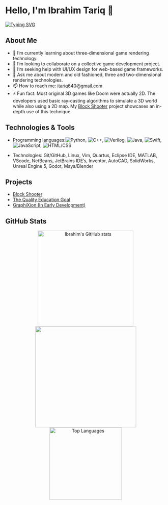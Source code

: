 # Hello, I'm Ibrahim Tariq 👋
[![Typing SVG](https://readme-typing-svg.demolab.com/?lines=I+create+3D+video+games;Software+Engineering+student&color=E1C600)]()
## About Me
- 🌱 I’m currently learning about three-dimensional game rendering technology.
- 👯 I’m looking to collaborate on a collective game development project.
- 🤔 I’m seeking help with UI/UX design for web-based game frameworks.
- 💬 Ask me about modern and old fashioned, three and two-dimensional rendering technologies.
- 📫 How to reach me: [itariq640@gmail.com](mailto:itariq640@gmail.com)
- ⚡ Fun fact: Most original 3D games like Doom were actually 2D. The developers used basic ray-casting algorithms to simulate a 3D world while also using a 2D map. My [Block Shooter](https://github.com/IbrahimT04/Block-Shooter) project showcases an in-depth use of this technique.

## Technologies & Tools
- Programming languages:![Python](https://img.shields.io/badge/-Python-blue), ![C++](https://img.shields.io/badge/-C++-orange), ![Verilog](https://img.shields.io/badge/-Verilog-blueviolet), ![Java](https://img.shields.io/badge/-Java-red), ![Swift](https://img.shields.io/badge/-Swift-orange), ![JavaScript](https://img.shields.io/badge/-JavaScript-yellow), ![HTML/CSS](https://img.shields.io/badge/-HTML%2FCSS-blue)

- Technologies: Git/GitHub, Linux, Vim, Quartus, Eclipse IDE, MATLAB, VScode, NetBeans, JetBrains IDE’s, Inventor, AutoCAD, SolidWorks, Unreal Engine 5, Godot, Maya/Blender

## Projects
- [Block Shooter](https://github.com/IbrahimT04/Block-Shooter)
- [The Quality Education Goal](https://github.com/IbrahimT04/The-Quality-Education-Goal)
- [GraphiXion (In Early Development)](https://github.com/IbrahimT04/GraphiXion)

## GitHub Stats
<div align="center">
<a href="http://www.github.com/IbrahimT04"><img width=300 src="https://github-readme-stats.vercel.app/api?username=IbrahimT04&theme=radical&show_icons=true&rank_icon=github" alt="Ibrahim's GitHub stats" /></a>
<a href="http://www.github.com/IbrahimT04"><img width=317 src="https://github-readme-streak-stats.herokuapp.com/?user=IbrahimT04&show_icons=true&theme=radical" /></a>
<a href="https://github.com/IbrahimT04"><img width=227 src="https://github-readme-stats.vercel.app/api/top-langs/?username=IbrahimT04&langs_count=8&layout=compact&theme=radical" alt="Top Languages" /></a>
</div>
